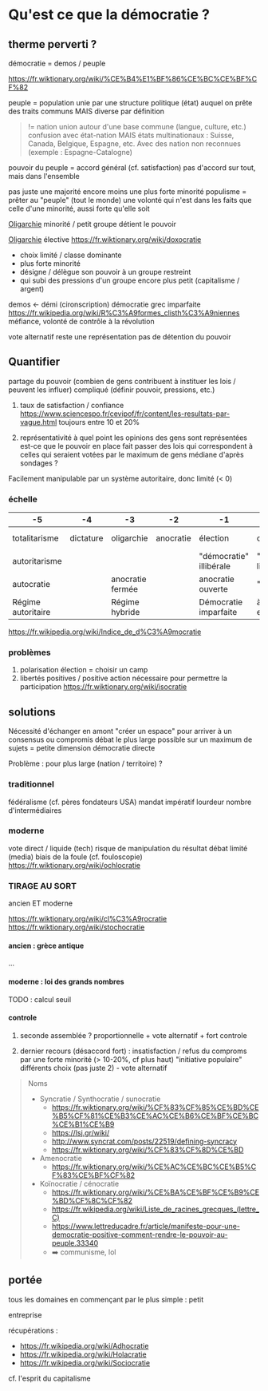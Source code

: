 # Qu'est ce que la démocratie ?

## therme perverti ?

démocratie = demos / peuple

https://fr.wiktionary.org/wiki/%CE%B4%E1%BF%86%CE%BC%CE%BF%CF%82

peuple = population unie par une structure politique (état)
auquel on prête des traits communs
MAIS diverse par définition

> != nation
> union autour d'une base commune (langue, culture, etc.)
> confusion avec état-nation
> MAIS états multinationaux : Suisse, Canada, Belgique, Espagne, etc.
> Avec des nation non reconnues (exemple : Espagne-Catalogne)

pouvoir du peuple = accord général (cf. satisfaction)
pas d'accord sur tout, mais dans l'ensemble

pas juste une majorité
encore moins une plus forte minorité
populisme = prêter au "peuple" (tout le monde) une volonté qui n'est dans les faits que celle d'une minorité, aussi forte qu'elle soit

[Oligarchie](https://fr.wikipedia.org/wiki/Oligarchie)
minorité / petit groupe détient le pouvoir

[Oligarchie](https://fr.wikipedia.org/wiki/Oligarchie) élective
https://fr.wiktionary.org/wiki/doxocratie

- choix limité / classe dominante
- plus forte minorité
- désigne / délègue son pouvoir à un groupe restreint
- qui subi des pressions d'un groupe encore plus petit (capitalisme / argent)

demos <- démi (cironscription)
démocratie grec imparfaite
https://fr.wikipedia.org/wiki/R%C3%A9formes_clisth%C3%A9niennes
méfiance, volonté de contrôle à la révolution

vote alternatif
reste une représentation
pas de détention du pouvoir

## Quantifier

partage du pouvoir (combien de gens contribuent à instituer les lois / peuvent les influer)
compliqué (définir pouvoir, pressions, etc.)

1. taux de satisfaction / confiance
   https://www.sciencespo.fr/cevipof/fr/content/les-resultats-par-vague.html
   toujours entre 10 et 20%

2. représentativité
   à quel point les opinions des gens sont représentées
   est-ce que le pouvoir en place fait passer des lois qui correspondent à celles qui seraient votées par le maximum de gens
   médiane d'après sondages ?

Facilement manipulable par un système autoritaire, donc limité (< 0)

### échelle

| -5                 | -4        | -3               | -2        | -1                      | 0                     | 1             | 2         | 3                 | 4                 | 5        |
| ------------------ | --------- | ---------------- | --------- | ----------------------- | --------------------- | ------------- | --------- | ----------------- | ----------------- | -------- |
| totalitarisme      | dictature | oligarchie       | anocratie | élection                | contrôle              | participation | compromis | consensus partiel | consensus général | anarchie |
| autoritarisme      |           |                  |           | "démocratie" illibérale | "démocratie" libérale |               |           |                   |                   |
| autocratie         |           | anocratie fermée |           | anocratie ouverte       | "démocratie"          |               |           |                   |                   |          |
| Régime autoritaire |           | Régime hybride   |           | Démocratie imparfaite   | à part entière        |

https://fr.wikipedia.org/wiki/Indice_de_d%C3%A9mocratie

### problèmes

1. polarisation
   élection = choisir un camp
2. libertés positives / positive action
   nécessaire pour permettre la participation
   https://fr.wiktionary.org/wiki/isocratie

## solutions

Nécessité d'échanger en amont
"créer un espace"
pour arriver à un consensus ou compromis
débat le plus large possible sur un maximum de sujets
= petite dimension
démocratie directe

Problème : pour plus large (nation / territoire) ?

### traditionnel

fédéralisme (cf. pères fondateurs USA)
mandat impératif
lourdeur
nombre d'intermédiaires

### moderne

vote direct / liquide (tech)
risque de manipulation du résultat
débat limité (media)
biais de la foule (cf. fouloscopie)
https://fr.wiktionary.org/wiki/ochlocratie

### TIRAGE AU SORT

ancien ET moderne

https://fr.wiktionary.org/wiki/cl%C3%A9rocratie
https://fr.wiktionary.org/wiki/stochocratie

#### ancien : grèce antique

...

#### moderne : loi des grands nombres

TODO : calcul seuil

#### controle

1. seconde assemblée ?
proportionnelle + vote alternatif + fort controle

2. dernier recours (désaccord fort) :
insatisfaction / refus du comproms par une forte minorité (> 10-20%, cf plus haut)
"initiative populaire"
différents choix (pas juste 2) - vote alternatif

> Noms
>
> - Syncratie / Synthocratie / sunocratie
>   - https://fr.wiktionary.org/wiki/%CF%83%CF%85%CE%BD%CE%B5%CF%81%CE%B3%CE%AC%CE%B6%CE%BF%CE%BC%CE%B1%CE%B9
>   - https://lsj.gr/wiki/
>   - http://www.syncrat.com/posts/22519/defining-syncracy
>   - https://fr.wiktionary.org/wiki/%CF%83%CF%8D%CE%BD
> - Amenocratie
>   - https://fr.wiktionary.org/wiki/%CE%AC%CE%BC%CE%B5%CF%83%CE%BF%CF%82
> - Koïnocratie / cénocratie
>   - https://fr.wiktionary.org/wiki/%CE%BA%CE%BF%CE%B9%CE%BD%CF%8C%CF%82
>   - https://fr.wikipedia.org/wiki/Liste_de_racines_grecques_(lettre_C)
>   - https://www.lettreducadre.fr/article/manifeste-pour-une-democratie-positive-comment-rendre-le-pouvoir-au-peuple.33340
>   - :arrow_right: communisme, lol 

## portée

tous les domaines
en commençant par le plus simple : petit

entreprise

récupérations :

- https://fr.wikipedia.org/wiki/Adhocratie
- https://fr.wikipedia.org/wiki/Holacratie
- https://fr.wikipedia.org/wiki/Sociocratie

cf. l'esprit du capitalisme
